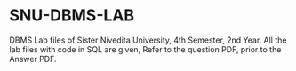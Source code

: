 # SNU-DBMS-LAB
DBMS Lab files of Sister Nivedita University, 4th Semester, 2nd Year.
All the lab files with code in SQL are given, Refer to the question PDF, prior to the Answer PDF.
